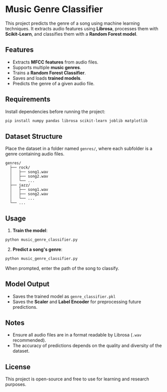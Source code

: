 # Music Genre Classifier

This project predicts the genre of a song using machine learning techniques. It extracts audio features using **Librosa**, processes them with **Scikit-Learn**, and classifies them with a **Random Forest model**.

## Features
- Extracts **MFCC features** from audio files.
- Supports multiple **music genres**.
- Trains a **Random Forest Classifier**.
- Saves and loads **trained models**.
- Predicts the genre of a given audio file.

## Requirements
Install dependencies before running the project:
```sh
pip install numpy pandas librosa scikit-learn joblib matplotlib
```

## Dataset Structure
Place the dataset in a folder named `genres/`, where each subfolder is a genre containing audio files.
```
genres/
  ├── rock/
  │   ├── song1.wav
  │   ├── song2.wav
  │   └── ...
  ├── jazz/
  │   ├── song1.wav
  │   ├── song2.wav
  │   └── ...
  └── ...
```

## Usage
1. **Train the model**:
```sh
python music_genre_classifier.py
```

2. **Predict a song's genre**:
```sh
python music_genre_classifier.py
```
When prompted, enter the path of the song to classify.

## Model Output
- Saves the trained model as `genre_classifier.pkl`
- Saves the **Scaler** and **Label Encoder** for preprocessing future predictions.

## Notes
- Ensure all audio files are in a format readable by Librosa (`.wav` recommended).
- The accuracy of predictions depends on the quality and diversity of the dataset.

## License
This project is open-source and free to use for learning and research purposes.